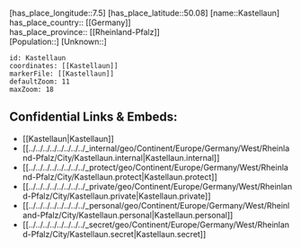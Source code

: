 ﻿---
location: [50.08,7.5] 
mapzoom: [7,12] 
mapmarker: city 
type: City
tags:
- geo/City


SpocWebEntityId: 31340
isDeleted: false
confidential: public

---
[has_place_longitude::7.5] 
[has_place_latitude::50.08] 
[name::Kastellaun] 
has_place_country:: [[Germany]]  
has_place_province:: [[Rheinland-Pfalz]]  
[Population::] 
[Unknown::] 


```leaflet
id: Kastellaun
coordinates: [[Kastellaun]] 
markerFile: [[Kastellaun]] 
defaultZoom: 11 
maxZoom: 18
```


## Confidential Links & Embeds: 
- [[Kastellaun|Kastellaun]]  
- [[../../../../../../../../_internal/geo/Continent/Europe/Germany/West/Rheinland-Pfalz/City/Kastellaun.internal|Kastellaun.internal]] 
- [[../../../../../../../../_protect/geo/Continent/Europe/Germany/West/Rheinland-Pfalz/City/Kastellaun.protect|Kastellaun.protect]] 
- [[../../../../../../../../_private/geo/Continent/Europe/Germany/West/Rheinland-Pfalz/City/Kastellaun.private|Kastellaun.private]] 
- [[../../../../../../../../_personal/geo/Continent/Europe/Germany/West/Rheinland-Pfalz/City/Kastellaun.personal|Kastellaun.personal]] 
- [[../../../../../../../../_secret/geo/Continent/Europe/Germany/West/Rheinland-Pfalz/City/Kastellaun.secret|Kastellaun.secret]] 
